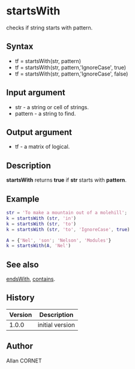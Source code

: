 

# startsWith

checks if string starts with pattern.

## Syntax

- tf = startsWith(str, pattern)
- tf = startsWith(str, pattern,'IgnoreCase', true)
- tf = startsWith(str, pattern,'IgnoreCase', false)

## Input argument

 - str - a string or cell of strings.
 - pattern - a string to find.

## Output argument

 - tf - a matrix of logical.

## Description

<b>startsWith</b> returns <b>true</b> if <b>str</b> starts with <b>pattern</b>.

## Example

```matlab
str = 'To make a mountain out of a molehill';
k = startsWith (str, 'in')
k = startsWith (str, 'to')
k = startsWith (str, 'to', 'IgnoreCase', true)

A = {'Nel', 'son'; 'Nelson', 'Modules'}
k = startsWith(A, 'Nel')
```

## See also

[endsWith](endsWith.md), [contains](contains.md).
## History

|Version|Description|
|------|------|
|1.0.0|initial version|


## Author

Allan CORNET



